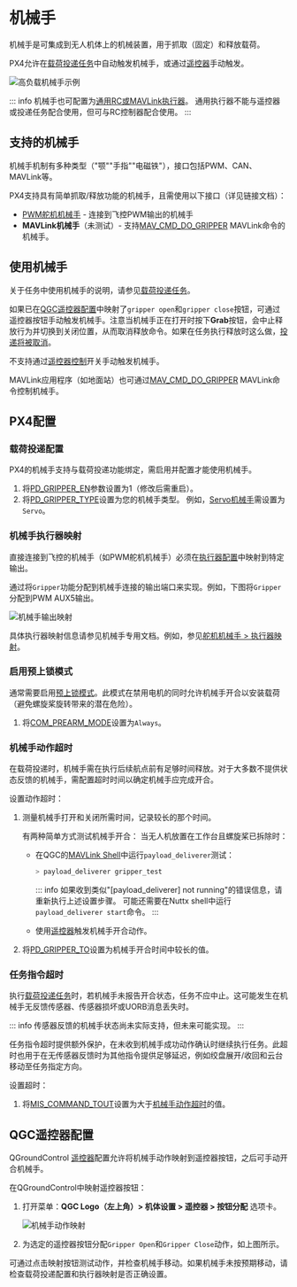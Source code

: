 # 机械手

机械手是可集成到无人机体上的机械装置，用于抓取（固定）和释放载荷。

PX4允许在[载荷投递任务](../flying/package_delivery_mission.md)中自动触发机械手，或通过[遥控器](#QGC遥控器配置)手动触发。

![高负载机械手示例](../../assets/hardware/grippers/highload_gripper_example.jpg)

::: info
机械手也可配置为[通用RC或MAVLink执行器](../payloads/generic_actuator_control.md#generic-actuator-control-with-rc)。
通用执行器不能与遥控器或投递任务配合使用，但可与RC控制器配合使用。
:::

## 支持的机械手

机械手机制有多种类型（"颚""手指""电磁铁"），接口包括PWM、CAN、MAVLink等。

PX4支持具有简单抓取/释放功能的机械手，且需使用以下接口（详见链接文档）：

- [PWM舵机机械手](gripper_servo.md) - 连接到飞控PWM输出的机械手
- **MAVLink机械手**（未测试）- 支持[MAV_CMD_DO_GRIPPER](https://mavlink.io/en/messages/common.html#MAV_CMD_DO_GRIPPER) MAVLink命令的机械手。

## 使用机械手

关于任务中使用机械手的说明，请参见[载荷投递任务](../flying/package_delivery_mission.md)。

如果已在[QGC遥控器配置](#QGC遥控器配置)中映射了`gripper open`和`gripper close`按钮，可通过遥控器按钮手动触发机械手。注意当机械手正在打开时按下**Grab**按钮，会中止释放行为并切换到关闭位置，从而取消释放命令。如果在任务执行释放时这么做，[投递将被取消](../flying/package_delivery_mission.md#manual-control-of-gripper-in-missions)。

不支持通过[遥控器控制](../getting_started/rc_transmitter_receiver.md)开关手动触发机械手。

MAVLink应用程序（如地面站）也可通过[MAV_CMD_DO_GRIPPER](https://mavlink.io/en/messages/common.html#MAV_CMD_DO_GRIPPER) MAVLink命令控制机械手。

## PX4配置

### 载荷投递配置

PX4的机械手支持与载荷投递功能绑定，需启用并配置才能使用机械手。

1. 将[PD_GRIPPER_EN](../advanced_config/parameter_reference.md#PD_GRIPPER_EN)参数设置为1（修改后需重启）。
1. 将[PD_GRIPPER_TYPE](../advanced_config/parameter_reference.md#PD_GRIPPER_TYPE)设置为您的机械手类型。
   例如，[Servo机械手](gripper_servo.md)需设置为`Servo`。

### 机械手执行器映射

直接连接到飞控的机械手（如PWM舵机机械手）必须在[执行器配置](../config/actuators.md#actuator-outputs)中映射到特定输出。

通过将`Gripper`功能分配到机械手连接的输出端口来实现。例如，下图将`Gripper`分配到PWM AUX5输出。

![机械手输出映射](../../assets/config/gripper/qgc_gripper_actuator_output_small.png)

具体执行器映射信息请参见机械手专用文档。例如，参见[舵机机械手 > 执行器映射](../peripherals/gripper_servo.md#actuator-mapping)。

### 启用预上锁模式

通常需要启用[预上锁模式](../advanced_config/prearm_arm_disarm.md)。此模式在禁用电机的同时允许机械手开合以安装载荷（避免螺旋桨旋转带来的潜在危险）。

1. 将[COM_PREARM_MODE](../advanced_config/parameter_reference.md#COM_PREARM_MODE)设置为`Always`。

### 机械手动作超时

在载荷投递时，机械手需在执行后续航点前有足够时间释放。对于大多数不提供状态反馈的机械手，需配置超时时间以确定机械手应完成开合。

设置动作超时：

1. 测量机械手打开和关闭所需时间，记录较长的那个时间。

   有两种简单方式测试机械手开合：
   当无人机放置在工作台且螺旋桨已拆除时：

   - 在QGC的[MAVLink Shell](../debug/mavlink_shell.md)中运行`payload_deliverer`测试：

     ```sh
     > payload_deliverer gripper_test
     ```

     ::: info
     如果收到类似"[payload_deliverer] not running"的错误信息，请重新执行上述设置步骤。
     可能还需要在Nuttx shell中运行`payload_deliverer start`命令。
     :::

   - 使用[遥控器](#QGC遥控器配置)触发机械手开合动作。

1. 将[PD_GRIPPER_TO](../advanced_config/parameter_reference.md#PD_GRIPPER_TO)设置为机械手开合时间中较长的值。

### 任务指令超时

执行[载荷投递任务](../flying/package_delivery_mission.md)时，若机械手未报告开合状态，任务不应中止。这可能发生在机械手无反馈传感器、传感器损坏或UORB消息丢失时。

::: info
传感器反馈的机械手状态尚未实际支持，但未来可能实现。
:::

任务指令超时提供额外保护，在未收到机械手成功动作确认时继续执行任务。此超时也用于在无传感器反馈时为其他指令提供足够延迟，例如绞盘展开/收回和云台移动至任务指定方向。

设置超时：

1. 将[MIS_COMMAND_TOUT](../advanced_config/parameter_reference.md#MIS_COMMAND_TOUT)设置为大于[机械手动作超时](#机械手动作超时)的值。

## QGC遥控器配置

QGroundControl [遥控器](../config/joystick.md)配置允许将机械手动作映射到遥控器按钮，之后可手动开合机械手。

在QGroundControl中映射遥控器按钮：

1. 打开菜单：**QGC Logo（左上角）> 机体设置 > 遥控器 > 按钮分配** 选项卡。

   ![机械手动作映射](../../assets/config/gripper/qgc_gripper_actions_joystick.png)

1. 为选定的遥控器按钮分配`Gripper Open`和`Gripper Close`动作，如上图所示。

可通过点击映射按钮测试动作，并检查机械手移动。如果机械手未按预期移动，请检查载荷投递配置和执行器映射是否正确设置。